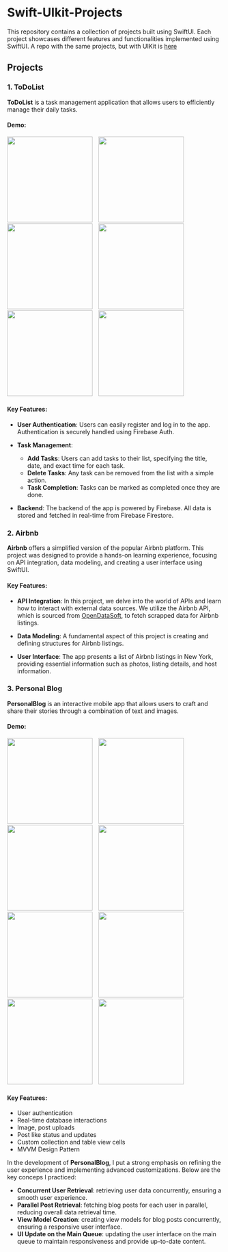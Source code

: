 # Swift-UIkit-Projects

This repository contains a collection of projects built using SwiftUI. Each project showcases different features and functionalities implemented using SwiftUI. A repo with the same projects, but with UIKit is [here](https://github.com/hyonbokan/Swift-UIkit-Projects)

## Projects

### 1. ToDoList

**ToDoList** is a task management application that allows users to efficiently manage their daily tasks. 

#### Demo:

<p float="left">
  <img src="Project_img/ToDolist/1.png" width="200" style="margin-right: 10px;" />
  <img src="Project_img/ToDolist/2.png" width="200" style="margin-right: 10px;" />
  <img src="Project_img/ToDolist/3.png" width="200" style="margin-right: 10px;" /> 
  <img src="Project_img/ToDolist/4.png"width="200" style="margin-right: 10px;" />
  <img src="Project_img/ToDolist/5.png" width="200" style="margin-right: 10px;" />
  <img src="Project_img/ToDolist/demo.gif" width="200" style="margin-right: 10px;" />
</p>

#### Key Features:

- **User Authentication**: Users can easily register and log in to the app. Authentication is securely handled using Firebase Auth.
  
- **Task Management**: 
  - **Add Tasks**: Users can add tasks to their list, specifying the title, date, and exact time for each task.
  - **Delete Tasks**: Any task can be removed from the list with a simple action.
  - **Task Completion**: Tasks can be marked as completed once they are done.
  
- **Backend**: The backend of the app is powered by Firebase. All data is stored and fetched in real-time from Firebase Firestore.

### 2. Airbnb

**Airbnb** offers a simplified version of the popular Airbnb platform. This project was designed to provide a hands-on learning experience, focusing on API integration, data modeling, and creating a user interface using SwiftUI.

#### Key Features:

- **API Integration**: In this project, we delve into the world of APIs and learn how to interact with external data sources. We utilize the Airbnb API, which is sourced from [OpenDataSoft](https://public.opendatasoft.com/explore/dataset/airbnb-listings/table/?disjunctive.host_verifications&disjunctive.amenities&disjunctive.features), to fetch scrapped data for Airbnb listings.

- **Data Modeling**: A fundamental aspect of this project is creating and defining structures for Airbnb listings.

- **User Interface**: The app presents a list of Airbnb listings in New York, providing essential information such as photos, listing details, and host information.

### 3. Personal Blog
**PersonalBlog** is an interactive mobile app that allows users to craft and share their stories through a combination of text and images.

#### Demo:

<p float="left">
  <img src="Project_img/PersonalBlog/1.png" width="200" style="margin-right: 10px;" />
  <img src="Project_img/PersonalBlog/2.png" width="200" style="margin-right: 10px;" />
  <img src="Project_img/PersonalBlog/3.png" width="200" style="margin-right: 10px;" /> 
  <img src="Project_img/PersonalBlog/4.png"width="200" style="margin-right: 10px;" />
  <img src="Project_img/PersonalBlog/5.png" width="200" style="margin-right: 10px;" />
  <img src="Project_img/PersonalBlog/6.png" width="200" style="margin-right: 10px;" />
  <img src="Project_img/PersonalBlog/7.png" width="200" style="margin-right: 10px;" />
  <img src="Project_img/PersonalBlog/demovideo.gif" width="200" style="margin-right: 10px;" />
</p>

#### Key Features:

- User authentication
- Real-time database interactions
- Image, post uploads
- Post like status and updates
- Custom collection and table view cells
- MVVM Design Pattern

In the development of **PersonalBlog**, I put a strong emphasis on refining the user experience and implementing advanced customizations. Below are the key conceps I practiced: 
- **Concurrent User Retrieval**: retrieving user data concurrently, ensuring a smooth user experience.
- **Parallel Post Retrieval**: fetching blog posts for each user in parallel, reducing overall data retrieval time.
- **View Model Creation**: creating view models for blog posts concurrently, ensuring a responsive user interface.
- **UI Update on the Main Queue**: updating the user interface on the main queue to maintain responsiveness and provide up-to-date content.